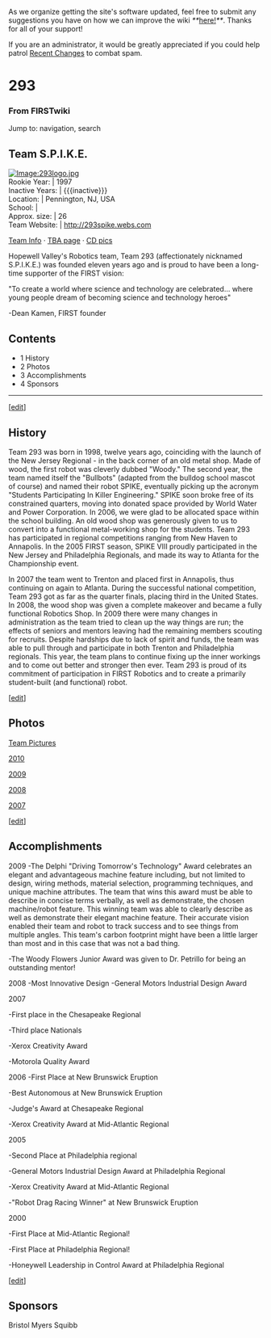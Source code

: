 As we organize getting the site's software updated, feel free to submit any
suggestions you have on how we can improve the wiki
_**_[here!](/index.php/User:Hallry/Suggestions "User:Hallry/Suggestions"
)_**_. Thanks for all of your support!

If you are an administrator, it would be greatly appreciated if you could help
patrol [Recent Changes](/index.php/Special:Recentchanges
"Special:Recentchanges" ) to combat spam.

# 293

### From FIRSTwiki

Jump to: navigation, search

Team S.P.I.K.E.  
---  
[![Image:293logo.jpg](/media/9/9f/293logo.jpg)](/index.php/Image:293logo.jpg
"Image:293logo.jpg" )  
Rookie Year: | 1997  
Inactive Years: | {{{inactive}}}  
Location: | Pennington, NJ, USA  
School: |  
Approx. size: | 26  
Team Website: | <http://293spike.webs.com>  
  
[Team Info](http://frclinks.appspot.com/t/293
"http://frclinks.appspot.com/t/293" ) · [TBA
page](http://www.thebluealliance.com/team/293
"http://www.thebluealliance.com/team/293" ) · [CD
pics](http://www.chiefdelphi.com/media/photos/tags/frc293
"http://www.chiefdelphi.com/media/photos/tags/frc293" )  
  
Hopewell Valley's Robotics team, Team 293 (affectionately nicknamed
S.P.I.K.E.) was founded eleven years ago and is proud to have been a long-time
supporter of the FIRST vision:

"To create a world where science and technology are celebrated... where young
people dream of becoming science and technology heroes"

-Dean Kamen, FIRST founder 

## Contents

  * 1 History
  * 2 Photos
  * 3 Accomplishments
  * 4 Sponsors  
---  
  
[[edit](/index.php?title=293&action=edit&section=1 "Edit section: History" )]

## History

Team 293 was born in 1998, twelve years ago, coinciding with the launch of the
New Jersey Regional - in the back corner of an old metal shop. Made of wood,
the first robot was cleverly dubbed "Woody." The second year, the team named
itself the "Bullbots" (adapted from the bulldog school mascot of course) and
named their robot SPIKE, eventually picking up the acronym "Students
Participating In Killer Engineering." SPIKE soon broke free of its constrained
quarters, moving into donated space provided by World Water and Power
Corporation. In 2006, we were glad to be allocated space within the school
building. An old wood shop was generously given to us to convert into a
functional metal-working shop for the students. Team 293 has participated in
regional competitions ranging from New Haven to Annapolis. In the 2005 FIRST
season, SPIKE VIII proudly participated in the New Jersey and Philadelphia
Regionals, and made its way to Atlanta for the Championship event.

In 2007 the team went to Trenton and placed first in Annapolis, thus
continuing on again to Atlanta. During the successful national competition,
Team 293 got as far as the quarter finals, placing third in the United States.
In 2008, the wood shop was given a complete makeover and became a fully
functional Robotics Shop. In 2009 there were many changes in administration as
the team tried to clean up the way things are run; the effects of seniors and
mentors leaving had the remaining members scouting for recruits. Despite
hardships due to lack of spirit and funds, the team was able to pull through
and participate in both Trenton and Philadelphia regionals. This year, the
team plans to continue fixing up the inner workings and to come out better and
stronger then ever. Team 293 is proud of its commitment of participation in
FIRST Robotics and to create a primarily student-built (and functional) robot.

  

[[edit](/index.php?title=293&action=edit&section=2 "Edit section: Photos" )]

## Photos

[Team Pictures](http://293.webs.com/team_picture.htm
"http://293.webs.com/team_picture.htm" )

[2010](http://293spike.webs.com/2010/index.html
"http://293spike.webs.com/2010/index.html" )

[2009](http://293spike.webs.com/2010/index.html
"http://293spike.webs.com/2010/index.html" )

[2008](http://293spike.webs.com/2010/index.html
"http://293spike.webs.com/2010/index.html" )

[2007](http://293spike.webs.com/2010/index.html
"http://293spike.webs.com/2010/index.html" )

[[edit](/index.php?title=293&action=edit&section=3 "Edit section:
Accomplishments" )]

## Accomplishments

2009 -The Delphi "Driving Tomorrow's Technology" Award celebrates an elegant
and advantageous machine feature including, but not limited to design, wiring
methods, material selection, programming techniques, and unique machine
attributes. The team that wins this award must be able to describe in concise
terms verbally, as well as demonstrate, the chosen machine/robot feature. This
winning team was able to clearly describe as well as demonstrate their elegant
machine feature. Their accurate vision enabled their team and robot to track
success and to see things from multiple angles. This team's carbon footprint
might have been a little larger than most and in this case that was not a bad
thing.

-The Woody Flowers Junior Award was given to Dr. Petrillo for being an outstanding mentor! 

2008 -Most Innovative Design -General Motors Industrial Design Award

  
2007

-First place in the Chesapeake Regional 

-Third place Nationals 

-Xerox Creativity Award 

-Motorola Quality Award 

  
2006 -First Place at New Brunswick Eruption

-Best Autonomous at New Brunswick Eruption 

-Judge's Award at Chesapeake Regional 

-Xerox Creativity Award at Mid-Atlantic Regional 

  
2005

-Second Place at Philadelphia regional 

-General Motors Industrial Design Award at Philadelphia Regional 

-Xerox Creativity Award at Mid-Atlantic Regional 

-"Robot Drag Racing Winner" at New Brunswick Eruption 

  
2000

-First Place at Mid-Atlantic Regional! 

-First Place at Philadelphia Regional! 

-Honeywell Leadership in Control Award at Philadelphia Regional 

[[edit](/index.php?title=293&action=edit&section=4 "Edit section: Sponsors" )]

## Sponsors

Bristol Myers Squibb

